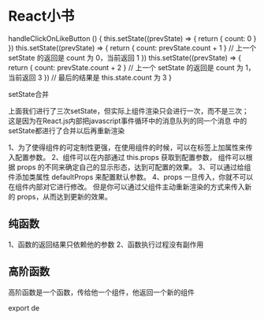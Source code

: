   # React小书
 

 
  handleClickOnLikeButton () {
    this.setState((prevState) => {
      return { count: 0 }
    })
    this.setState((prevState) => {
      return { count: prevState.count + 1 } // 上一个 setState 的返回是 count 为 0，当前返回 1
    })
    this.setState((prevState) => {
      return { count: prevState.count + 2 } // 上一个 setState 的返回是 count 为 1，当前返回 3
    })
    // 最后的结果是 this.state.count 为 3
  }
 

 setState合并

 上面我们进行了三次setState，但实际上组件渲染只会进行一次，而不是三次；
 这是因为在React.js内部把javascript事件循环中的消息队列的同一个消息
 中的setState都进行了合并以后再重新渲染



1、为了使得组件的可定制性更强，在使用组件的时候，可以在标签上加属性来传入配置参数。
2、组件可以在内部通过 this.props 获取到配置参数，
   组件可以根据 props 的不同来确定自己的显示形态，达到可配置的效果。
3、可以通过给组件添加类属性 defaultProps 来配置默认参数。
4、props 一旦传入，你就不可以在组件内部对它进行修改。
   但是你可以通过父组件主动重新渲染的方式来传入新的 props，从而达到更新的效果。



## 纯函数

1、函数的返回结果只依赖他的参数
2、函数执行过程没有副作用



## 高阶函数

高阶函数是一个函数，传给他一个组件，他返回一个新的组件

export de